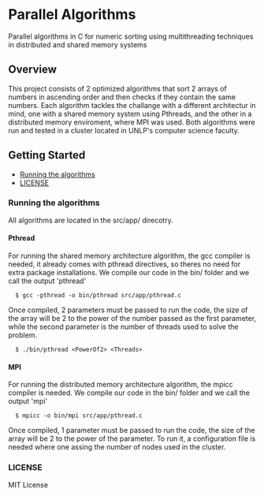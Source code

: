 # Parallel Algorithms

Parallel algorithms in C for numeric sorting using multithreading techniques in distributed and shared memory systems

## Overview
This project consists of 2 optimized algorithms that sort 2 arrays of numbers in ascending order and then checks if they contain the same numbers.
Each algorithm tackles the challange with a different architectur in mind, one with a shared memory system using Pthreads, and the other in a distributed memory enviroment, where MPI was used.
Both algorithms were run and tested in a cluster located in UNLP's computer science faculty.

## Getting Started

- [Running the algorithms](#running)
- [LICENSE](#license)

### Running the algorithms
<a name="running"></a>

All algorithms are located in the src/app/ direcotry.

#### Pthread

For running the shared memory architecture algorithm, the gcc compiler is needed, it already comes with pthread directives, so theres no need for extra package installations.
We compile our code in the bin/ folder and we call the output 'pthread'

```
  $ gcc -pthread -o bin/pthread src/app/pthread.c
```

Once compiled, 2 parameters must be passed to run the code, the size of the array will be 2 to the power of the number passed as the first parameter, while the second parameter is the number of threads used to solve the problem.

```
  $ ./bin/pthread <PowerOf2> <Threads>
```

#### MPI


For running the distributed memory architecture algorithm, the mpicc compiler is needed.
We compile our code in the bin/ folder and we call the output 'mpi'

```
  $ mpicc -o bin/mpi src/app/pthread.c
```

Once compiled, 1 parameter must be passed to run the code, the size of the array will be 2 to the power of the parameter.
To run it, a configuration file is needed where one assing the number of nodes used in the cluster.

### LICENSE
<a name="license"></a>

MIT License
